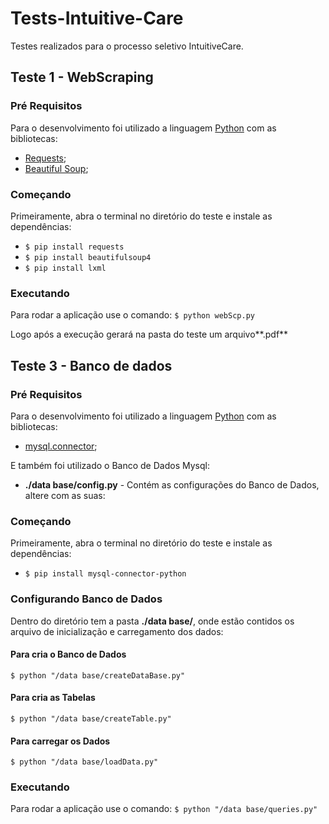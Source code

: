 # Tests-Intuitive-Care

Testes realizados para o processo seletivo IntuitiveCare.

## Teste 1 - WebScraping

### Pré Requisitos
Para o desenvolvimento foi utilizado a linguagem [Python](https://www.python.org/) com as bibliotecas:
* [Requests](https://requests.readthedocs.io/en/master/);
* [Beautiful Soup](https://www.crummy.com/software/BeautifulSoup/bs4/doc/);

### Começando
Primeiramente, abra o terminal no diretório do teste e instale as dependências:
* `$ pip install requests`
* `$ pip install beautifulsoup4`
* `$ pip install lxml`

### Executando
Para rodar a aplicação use o comando:
`$ python webScp.py`

Logo após a execução gerará na pasta do teste um arquivo**.pdf**

## Teste 3 - Banco de dados

### Pré Requisitos
Para o desenvolvimento foi utilizado a linguagem [Python](https://www.python.org/) com as bibliotecas:
* [mysql.connector](https://dev.mysql.com/doc/connector-python/en/);

E também foi utilizado o Banco de Dados Mysql:
* **./data base/config.py** - Contém as configurações do Banco de Dados, altere com as suas:

### Começando
Primeiramente, abra o terminal no diretório do teste e instale as dependências:
* `$ pip install mysql-connector-python`

### Configurando Banco de Dados
Dentro do diretório tem a pasta **./data base/**, onde estão contidos os arquivo de inicialização e carregamento dos dados:

#### Para cria o Banco de Dados
`$ python "/data base/createDataBase.py"`

#### Para cria as Tabelas
`$ python "/data base/createTable.py"`

#### Para carregar os Dados
`$ python "/data base/loadData.py"`

### Executando
Para rodar a aplicação use o comando:
`$ python "/data base/queries.py"`



